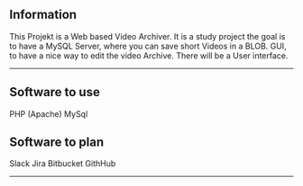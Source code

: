 ## Information
This Projekt is a Web based Video Archiver. It is a study project the goal is to have a MySQL Server, where you can save short Videos in a BLOB.
GUI, to have a nice way to edit the video Archive. There will be a User interface.

---

## Software to use
PHP (Apache)
MySql

## Software to plan
Slack
Jira
Bitbucket
GithHub

---

